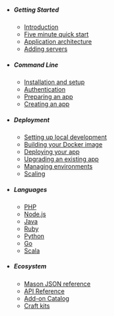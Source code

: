 - ##### Getting Started 
    - [Introduction](/docs/{{version}}/introduction)
    - [Five minute quick start](/docs/{{version}}/quickstart)
    - [Application architecture](/docs/{{version}}/architecture)
    - [Adding servers](/docs/{{version}}/servers)

- ##### Command Line
    - [Installation and setup](/docs/{{version}}/installation)
    - [Authentication](/docs/{{version}}/authentication)
    - [Preparing an app](/docs/{{version}}/preparing-apps)
    - [Creating an app](/docs/{{version}}/creating-apps)

- ##### Deployment
    - [Setting up local development](/docs/{{version}}/local-development)
    - [Building your Docker image](/docs/{{version}}/building)
    - [Deploying your app](/docs/{{version}}/deploying-apps)
    - [Upgrading an existing app](/docs/{{version}}/environments)
    - [Managing environments](/docs/{{version}}/environments)
    - [Scaling](/docs/{{version}}/environments)

- ##### Languages
    - [PHP](/docs/{{version}}/getting-started-with-php)
    - [Node.js](/docs/{{version}}/getting-started-with-nodejs)
    - [Java](/docs/{{version}}/getting-started-with-java)
    - [Ruby](/docs/{{version}}/getting-started-with-ruby)
    - [Python](/docs/{{version}}/getting-started-with-python)
    - [Go](/docs/{{version}}/getting-started-with-go)
    - [Scala](/docs/{{version}}/getting-started-with-scala)

- ##### Ecosystem
    - [Mason JSON reference](/docs/{{version}}/mason-json)
    - [API Reference](/docs/{{version}}/api)
    - [Add-on Catalog](/docs/{{version}}/add-ons)
    - [Craft kits](/docs/{{version}}/craft-kits)
